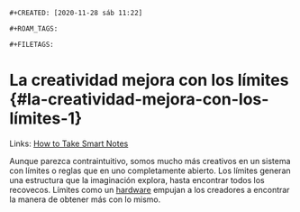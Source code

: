 ```{=org}
#+CREATED: [2020-11-28 sáb 11:22]
```
```{=org}
#+ROAM_TAGS: 
```
```{=org}
#+FILETAGS: 
```
# La creatividad mejora con los límites {#la-creatividad-mejora-con-los-límites-1}

Links: [How to Take Smart
Notes](lit/20201117-how-to-take-smart-notes.org)

Aunque parezca contraintuitivo, somos mucho más creativos en un sistema
con límites o reglas que en uno completamente abierto. Los límites
generan una estructura que la imaginación explora, hasta encontrar todos
los recovecos. Límites como un
[hardware](https://shkspr.mobi/blog/2020/11/what-would-happen-if-computers-never-got-any-faster/)
empujan a los creadores a encontrar la manera de obtener más con lo
mismo.
